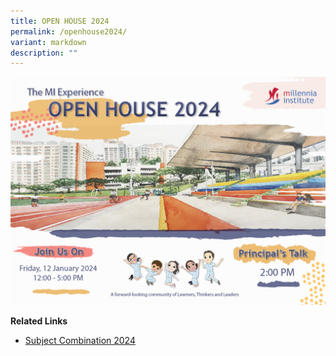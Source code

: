 ```yaml
---
title: OPEN HOUSE 2024
permalink: /openhouse2024/
variant: markdown
description: ""
---
```

![](/images/Homepage/Landing_page_for_OH_2024_microsite.jpg)


<p><strong>Related Links</strong></p>

* [Subject Combination 2024](https://www.millenniainstitute.moe.edu.sg/admission/subject-combination/)


